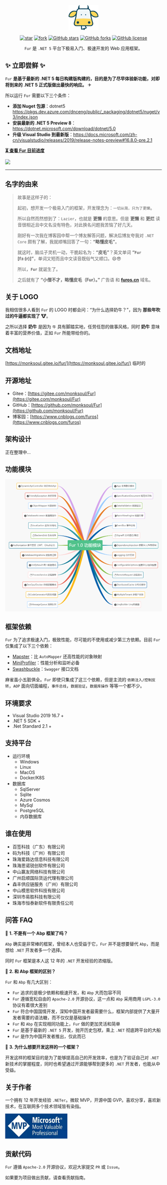 <p></p>
<p></p>

<p align="center">
<img src="./handbook/static/img/furlogo.png" height="80"/>
</p>

<div align="center">

[![star](https://gitee.com/monksoul/Fur/badge/star.svg?theme=dark)](https://gitee.com/monksoul/Fur/stargazers) [![fork](https://gitee.com/monksoul/Fur/badge/fork.svg?theme=dark)](https://gitee.com/monksoul/Fur/members) [![GitHub stars](https://img.shields.io/github/stars/MonkSoul/Fur?logo=github)](https://github.com/MonkSoul/Fur/stargazers) [![GitHub forks](https://img.shields.io/github/forks/MonkSoul/Fur?logo=github)](https://github.com/MonkSoul/Fur/network) [![GitHub license](https://img.shields.io/github/license/MonkSoul/Fur)](https://github.com/MonkSoul/Fur/blob/alpha/LICENSE)

</div>

<div align="center">

`Fur` 是 `.NET 5` 平台下极易入门、极速开发的 Web 应用框架。

</div>

## ✨ 立即尝鲜 ✨

`Fur` **是基于最新的 .NET 5 每日构建版构建的，目的是为了尽早体验新功能，对即将到来的 .NET 5 正式版做出最快的响应。** ✈

所以运行 `Fur` 需要以下三个条件：

- **添加 Nuget 包源**：dotnet5 https://pkgs.dev.azure.com/dnceng/public/_packaging/dotnet5/nuget/v3/index.json
- **安装最新的 .NET 5 Preview 8**：https://dotnet.microsoft.com/download/dotnet/5.0
- **升级 Visual Studio 到最新版**：https://docs.microsoft.com/zh-cn/visualstudio/releases/2019/release-notes-preview#16.8.0-pre.2.1

**[⏳ 查看 Fur 目前进度](https://gitee.com/monksoul/Fur/board)**

<img src="./handbook/static/img/demo.gif" />

---

## 名字的由来

> 故事是这样子的：
>
> 起初，想开发一个极易入门的框架，开发理念为：`一切从简，只为了更懒`。
>
> 所以自然而然想到了：`Lazier`，也就是 **更懒** 的意思。但是 **更懒** 和 **更烂** 读音很相近且中文名没有特色，对此换名问题我苦恼了好几天。
>
> 刚好有一次我在博客园中帮一个博友解答问题，解决后博友夸我对 `.NET Core` 颇有了解，我就顺嘴回答了一句：**“略懂皮毛”**。
>
> 就这时，脑瓜子灵机一动，干脆起名为：**“皮毛”**？英文单词 **“`Fur` [fɜː(r)]”**，单词又短而且中文读音既俗气又顺口。😄😎
>
> 所以，**`Fur`** 就诞生了。
>
> 之后就有了 **“小僧不才，略懂皮毛（Fur）。”** 广告语 和 **[furos.cn](https://furos.cn)** 域名。

## 关于 LOGO

我相信很多人看到 `Fur` 的 LOGO 时都会问：“为什么选择奶牛？”，因为 **那些年吹过的牛逼都实现了 🐮**。

之所以选择 **奶牛** 是因为 `牛` 具有脚踏实地，任劳任怨的做事风格，同时 **奶牛** 意味着丰富的营养价值，正如 `Fur` 所能带给你的。

## 文档地址

[https://monksoul.gitee.io/fur/](https://monksoul.gitee.io/fur/) 临时的

## 开源地址

- Gitee：[https://gitee.com/monksoul/Fur](https://gitee.com/monksoul/Fur)
- GitHub：[https://github.com/monksoul/Fur](https://github.com/monksoul/Fur)
- 博客园：[https://www.cnblogs.com/furos](https://www.cnblogs.com/furos)

## 架构设计

正在整理中...

## 功能模块

<p align="center">
<img src="./handbook/static/img/furfunctions.png"/>
</p>

## 框架依赖

`Fur` 为了追求极速入门，极致性能，尽可能的不使用或减少第三方依赖。目前 `Fur` 仅集成了以下三个依赖：

- [Mapster](https://github.com/MapsterMapper/Mapster)：比 `AutoMapper` 还高性能的对象映射
- [MiniProfiler](https://github.com/MiniProfiler/dotnet)：性能分析和监听必备
- [Swashbuckle](https://github.com/domaindrivendev/Swashbuckle.AspNetCore)：`Swagger` 接口文档

麻雀虽小五脏俱全。`Fur` 即使只集成了这三个依赖，但是主流的 `依赖注入/控制反转`，`AOP` 面向切面编程，`事件总线`，`数据验证`，`数据库操作` 等等一个都不少。

## 环境要求

- Visual Studio 2019 16.7 +
- .NET 5 SDK +
- .Net Standard 2.1 +

## 支持平台

- 运行环境
  - Windows
  - Linux
  - MacOS
  - Docker/K8S
- 数据库
  - SqlServer
  - Sqlite
  - Azure Cosmos
  - MySql
  - PostgreSQL
  - 内存数据库

## 谁在使用

- 百签科技（广东）有限公司
- 码为科技（广州）有限公司
- 珠海爱路达信息科技有限公司
- 珠海思诺锐创软件有限公司
- 中山赢友网络科技有限公司
- 广州启顺国际货运代理有限公司
- 森丰供应链服务（广州）有限公司
- 中山模思软件科技有限公司
- 深圳市易胜科技有限公司
- 珠海市恒泰新软件有限责任公司

## 问答 FAQ

🥇 **1. 不是有一个 Abp 框架了吗？**

`Abp` 确实是非常棒的框架，曾经本人也受益于它，`Fur` 并不是想要替代 `Abp`，而是想给 `.NET` 开发者多一个选择。

同时 `Fur` 框架是本人这 12 年的 `.NET` 开发经验的浓缩版。

🥈 **2. 和 Abp 框架的区别？**

`Fur` 和 `Abp` 有几大区别：

- `Fur` 追求的是极少依赖和极速开发，和 `Abp` 大而包容不同
- `Fur` 遵循宽松自由的 `Apache-2.0` 开源协议，这一点和 `Abp` 采用商用 `LGPL-3.0` 协议有着很大差别
- `Fur` 符合中国国情开发，深知中国开发者最需要什么，框架内部提供了大量开发者需要的语法糖，而不仅仅是基础操作
- `Fur` 和 `Abp` 在实现相同功能上，`Fur` 做的更加灵活和简单
- `Fur` 是基于最新的 `.NET 5` 开发，抛开历史包袱，乘上 `.NET` 彻底跨平台的大船
- `Fur` 是作为中国开发者推出，仅此而已

🥉 **3. 为什么想要开发这样的一个框架？**

开发这样的框架目的是为了能够提高自己的开发效率，也是为了验证自己对 `.NET` 新技术的掌握程度，同时也希望通过开源能够帮到更多的 `.NET` 开发者，也能从中受益。

## 关于作者

一个拥有 12 年开发经验 `.NETer`。微软 MVP，开源中国 GVP。喜欢分享，喜欢新技术，在互联网多个技术领域皆有染指。

<img src="./handbook/static/img/mvp.png" height="80"/>

## 贡献代码

`Fur` 遵循 `Apache-2.0` 开源协议，欢迎大家提交 `PR` 或 `Issue`。

如果要为项目做出贡献，请查看贡献指南。
